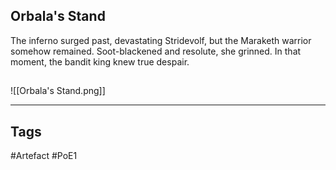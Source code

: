 ## Orbala's Stand
The inferno surged past, devastating Stridevolf, but the Maraketh
warrior somehow remained. Soot-blackened and resolute, she
grinned. In that moment, the bandit king knew true despair.
##
![[Orbala's Stand.png]]

---
## Tags
#Artefact
#PoE1